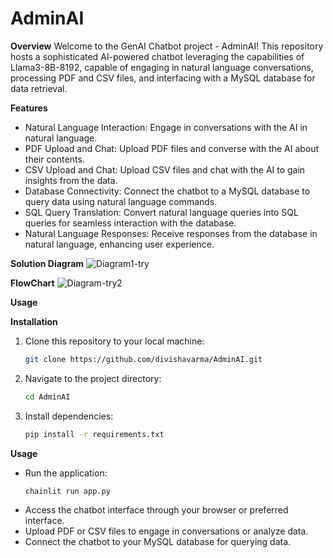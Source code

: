 # AdminAI

**Overview**
Welcome to the GenAI Chatbot project - AdminAI! This repository hosts a sophisticated AI-powered chatbot leveraging the capabilities of Llama3-8B-8192, capable of engaging in natural language conversations, processing PDF and CSV files, and interfacing with a MySQL database for data retrieval.

**Features**
- Natural Language Interaction: Engage in conversations with the AI in natural language.
- PDF Upload and Chat: Upload PDF files and converse with the AI about their contents.
- CSV Upload and Chat: Upload CSV files and chat with the AI to gain insights from the data.
- Database Connectivity: Connect the chatbot to a MySQL database to query data using natural language commands.
- SQL Query Translation: Convert natural language queries into SQL queries for seamless interaction with the database.
- Natural Language Responses: Receive responses from the database in natural language, enhancing user experience.

**Solution Diagram**
![Diagram1-try](https://github.com/divishavarma/AdminAI/assets/107746948/93e6fa51-def6-48ef-b8f8-2333515c2bd3)



**FlowChart**
![Diagram-try2](https://github.com/divishavarma/AdminAI/assets/107746948/32888498-e46d-4abe-ae2b-c56a8fba9a5f)



**Usage**

**Installation**
1. Clone this repository to your local machine:
    ```bash
    git clone https://github.com/divishavarma/AdminAI.git
    ```
2. Navigate to the project directory:
    ```bash
    cd AdminAI
    ```
3. Install dependencies:
    ```bash
    pip install -r requirements.txt
    ```

**Usage**
- Run the application:
    ```bash
    chainlit run app.py
    ```
- Access the chatbot interface through your browser or preferred interface.
- Upload PDF or CSV files to engage in conversations or analyze data.
- Connect the chatbot to your MySQL database for querying data.
